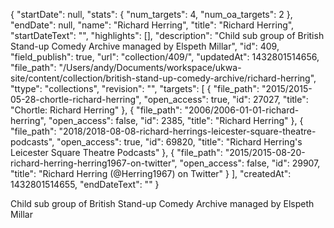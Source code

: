 {
  "startDate": null, 
  "stats": {
    "num_targets": 4, 
    "num_oa_targets": 2
  }, 
  "endDate": null, 
  "name": "Richard Herring", 
  "title": "Richard Herring", 
  "startDateText": "", 
  "highlights": [], 
  "description": "Child sub group of British Stand-up Comedy Archive managed by Elspeth Millar", 
  "id": 409, 
  "field_publish": true, 
  "url": "collection/409/", 
  "updatedAt": 1432801514656, 
  "file_path": "/Users/andy/Documents/workspace/ukwa-site/content/collection/british-stand-up-comedy-archive/richard-herring", 
  "ttype": "collections", 
  "revision": "", 
  "targets": [
    {
      "file_path": "2015/2015-05-28-chortle-richard-herring", 
      "open_access": true, 
      "id": 27027, 
      "title": "Chortle: Richard Herring"
    }, 
    {
      "file_path": "2006/2006-01-01-richard-herring", 
      "open_access": false, 
      "id": 2385, 
      "title": "Richard Herring"
    }, 
    {
      "file_path": "2018/2018-08-08-richard-herrings-leicester-square-theatre-podcasts", 
      "open_access": true, 
      "id": 69820, 
      "title": "Richard Herring's Leicester Square Theatre Podcasts"
    }, 
    {
      "file_path": "2015/2015-08-20-richard-herring-herring1967-on-twitter", 
      "open_access": false, 
      "id": 29907, 
      "title": "Richard Herring (@Herring1967) on Twitter"
    }
  ], 
  "createdAt": 1432801514655, 
  "endDateText": ""
}

Child sub group of British Stand-up Comedy Archive managed by Elspeth Millar